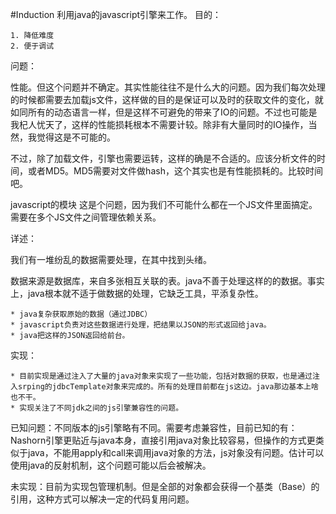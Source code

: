 #Induction
利用java的javascript引擎来工作。
目的：

	1. 降低难度
	2. 便于调试

问题：

性能。但这个问题并不确定。其实性能往往不是什么大的问题。因为我们每次处理的时候都需要去加载js文件，这样做的目的是保证可以及时的获取文件的变化，就如同所有的动态语言一样，但是这样不可避免的带来了IO的问题。不过也可能是我杞人忧天了，这样的性能损耗根本不需要计较。除非有大量同时的IO操作，当然，我觉得这是不可能的。

不过，除了加载文件，引擎也需要运转，这样的确是不合适的。应该分析文件的时间，或者MD5。MD5需要对文件做hash，这个其实也是有性能损耗的。比较时间吧。

javascript的模块  这是个问题，因为我们不可能什么都在一个JS文件里面搞定。需要在多个JS文件之间管理依赖关系。


详述：

我们有一堆纷乱的数据需要处理，在其中找到头绪。

数据来源是数据库，来自多张相互关联的表。java不善于处理这样的的数据。事实上，java根本就不适于做数据的处理，它缺乏工具，平添复杂性。


	* java复杂获取原始的数据（通过JDBC）
	* javascript负责对这些数据进行处理，把结果以JSON的形式返回给java。
	* java把这样的JSON返回给前台。

实现：

	* 目前实现是通过注入了大量的java对象来实现了一些功能，包括对数据的获取，也是通过注入srping的jdbcTemplate对象来完成的。所有的处理目前都在js这边。java那边基本上啥也不干。
	* 实现关注了不同jdk之间的js引擎兼容性的问题。



已知问题：不同版本的js引擎略有不同。需要考虑兼容性，目前已知的有：Nashorn引擎更贴近与java本身，直接引用java对象比较容易，但操作的方式更类似于java，不能用apply和call来调用java对象的方法，js对象没有问题。估计可以使用java的反射机制，这个问题可能以后会被解决。

未实现：目前为实现包管理机制。但是全部的对象都会获得一个基类（Base）的引用，这种方式可以解决一定的代码复用问题。
